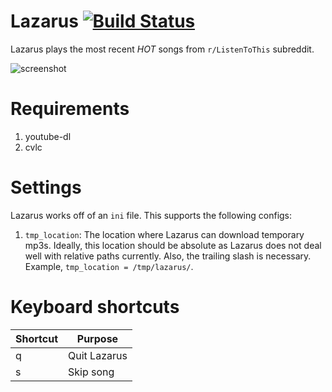 # Lazarus [![Build Status](https://drone.io/github.com/avadhutp/lazarus/status.png)](https://drone.io/github.com/avadhutp/lazarus/latest)

Lazarus plays the most recent *HOT* songs from `r/ListenToThis` subreddit.

![screenshot](http://i.imgur.com/7g6Pscd.png)

# Requirements
1. youtube-dl
2. cvlc

# Settings
Lazarus works off of an `ini` file. This supports the following configs:
1. `tmp_location`: The location where Lazarus can download temporary mp3s. Ideally, this location should be absolute as Lazarus does not deal well with relative paths currently. Also, the trailing slash is necessary. Example, `tmp_location = /tmp/lazarus/`.

# Keyboard shortcuts
Shortcut | Purpose
---------|--------
q | Quit Lazarus
s | Skip song
